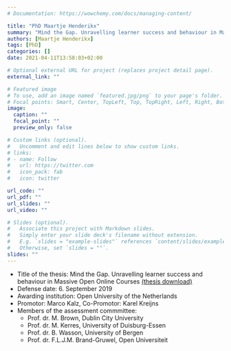 ```yaml
---
# Documentation: https://wowchemy.com/docs/managing-content/

title: "PhD Maartje Henderikx"
summary: "Mind the Gap. Unravelling learner success and behaviour in Massive Open Online Courses"
authors: [Maartje Henderikx]
tags: [PhD]
categories: []
date: 2021-04-11T13:58:03+02:00

# Optional external URL for project (replaces project detail page).
external_link: ""

# Featured image
# To use, add an image named `featured.jpg/png` to your page's folder.
# Focal points: Smart, Center, TopLeft, Top, TopRight, Left, Right, BottomLeft, Bottom, BottomRight.
image:
  caption: ""
  focal_point: ""
  preview_only: false

# Custom links (optional).
#   Uncomment and edit lines below to show custom links.
# links:
# - name: Follow
#   url: https://twitter.com
#   icon_pack: fab
#   icon: twitter

url_code: ""
url_pdf: ""
url_slides: ""
url_video: ""

# Slides (optional).
#   Associate this project with Markdown slides.
#   Simply enter your slide deck's filename without extension.
#   E.g. `slides = "example-slides"` references `content/slides/example-slides.md`.
#   Otherwise, set `slides = ""`.
slides: ""
---
```

- Title of the thesis: Mind the Gap. Unravelling learner success and behaviour in Massive Open Online Courses [(thesis download)](https://research.ou.nl/ws/portalfiles/portal/11849471/DissertationMaartjeHenderikx.pdf)
- Defense date: 6. September 2019
- Awarding institution: Open University of the Netherlands
- Promotor: Marco Kalz, Co-Promotor: Karel Kreijns
- Members of the assessment commmittee:
  - Prof. dr. M. Brown, Dublin City University
  - Prof. dr. M. Kerres, University of Duisburg-Essen
  - Prof. dr. B. Wasson, University of Bergen
  - Prof. dr. F.L.J.M. Brand-Gruwel, Open Universiteit